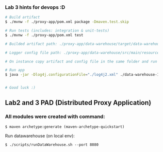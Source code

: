 ### Lab 3 hints for devops :D 


```bash
# Build artifact
$ ./mvnw -f ./proxy-app/pom.xml package -Dmaven.test.skip

# Run tests (includes: integration & unit-tests)
$ ./mvnw -f ./proxy-app/pom.xml test

# Builded artifact path: ./proxy-app/data-warehouse/target/data-warehouse-1.0-SNAPSHOT-jar-with-dependencies.jar

# Logger config file path: ./proxy-app/data-warehouse/src/main/resources/log4j2.xml

# On instance copy artifact and config file in the same folder and run it as shown in the example bellow

# Run app
$ java -jar -Dlog4j.configurationFile="./log4j2.xml" ./data-warehouse-1.0-SNAPSHOT-jar-with-dependencies.jar port=8081


# Good luck :)
```


## Lab2 and 3 PAD (Distributed Proxy Application)

### All modules were created with command:
```
$ maven archetype:generate (maven-archetype-quickstart)
```



Run datawarehouse (on local env):
```
$ ./scripts/runDataWarehouse.sh --port 8080
```




